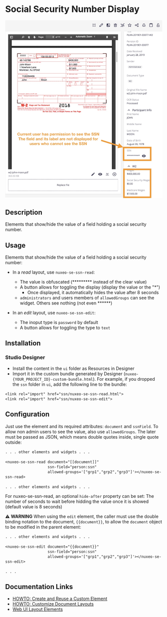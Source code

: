 # Social Security Number Display

![SSN](ssn.jpg)

## Description

Elements that show/hide the value of a field holding a social security number.

## Usage

Elements that show/hide the value of a field holding a social security number:

* In a _read_ layout, use `nuxeo-se-ssn-read`:
  * The value is obfuscated (********* instead of the clear value)
  * A button allows for toggling the display (display the value or the "*")
    * Once displayed, it automatically hides the value after 8 seconds
  * `administrators` and users members of `allowedGroups` can see the widget. Others see nothing (not even ******)

* In an _edit_ layout, use `nuxeo-se-ssn-edit`:
  * The inoput type is `password` by default
  * A button allows for toggling the type to `text`

## Installation

### Studio Designer

* Install the content in the `ui` folder as Resources in Designer
* Import it in the custom bundle generated by Designer (`nuxeo-{YOUR_PROJECT_ID}-custom-bundle.html`). For example, if you dropped the `ssn` folder in `ui`, add the following line to the bundle:

```
<link rel="import" href="ssn/nuxeo-se-ssn-read.html">
<link rel="import" href="ssn/nuxeo-se-ssn-edit">
```

## Configuration

Just use the element and its required attributes: `document` and `ssnField`. To allow non admin users to see the value, also use `allowedGroups`. The later must be passed as JSON, which means double quotes inside, single quote outside:

```
. . . other elements and widgets . . .

<nuxeo-se-ssn-read document="[[document]]"
                   ssn-field="person:ssn"
                   allowed-groups='["grp1","grp2","grp3"]'></nuxeo-se-ssn-read>

. . . other elements and widgets . . .
```
For nuxeo-se-ssn-read, an optional `hide-after` property can be set: The number of seconds to wait before hidding the value once it is showed (default value is 8 seconds)

:warning: **WARNING** When using the `edit` element, the caller must use the double binding notation to the document, `{{document}}`, to allow the `document` object to be modified in the parent element:

```
. . . other elements and widgets . . .

<nuxeo-se-ssn-edit document="{{document}}"
                   ssn-field="person:ssn"
                   allowed-groups='["grp1","grp2","grp3"]'></nuxeo-se-ssn-edit>

. . .
```

## Documentation Links

- [HOWTO: Create and Reuse a Custom Element](https://doc.nuxeo.com/nxdoc/how-to-create-and-reuse-custom-element/)
- [HOWTO: Customize Document Layouts](https://doc.nuxeo.com/nxdoc/web-ui-document-layouts/)
- [Web UI Layout Elements](https://doc.nuxeo.com/nxdoc/web-ui-layouts/)
